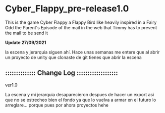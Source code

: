 # Cyber_Flappy_pre-release1.0
This is the game  Cyber Flappy a Flappy Bird like heavily inspired in a Fairy Odd the Parent's Episode of the mail in the web that Timmy has to prevent the mail to be send it 

<strong>Update 27/09/2021</strong>

la escena y jerarquia siguen ahí. Hace unas semanas me entere que al abrir un proyecto de unity que clonaste de git tienes que abrir la escena

<h2>:::::::::::::: Change Log ::::::::::::::::::: </h2>

ver1.0

La escena y mi jerarquia desaparecieron despues de hacer un export
asi que no se estrecheo bien el fondo
ya que lo vuelva a armar en el futuro lo arreglare... porque pues por ahora proyectos hehe



